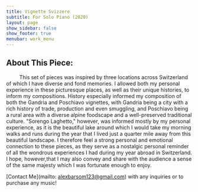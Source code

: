 ```yaml
---
title: Vignette Svizzere
subtitle: For Solo Piano (2020)
layout: page
show_sidebar: false
show_footer: true
menubar: work_menu
---
```


## About This Piece:

&nbsp;&nbsp;&nbsp;&nbsp;&nbsp;&nbsp;&nbsp;&nbsp; This set of pieces was inspired by three locations across Switzerland of which I have diverse and fond memories. I allowed both my personal experience in these picturesque places, as well as their unique histories, to inform my compositions. History especially informed my composition of both the Gandria and Poschiavo vignettes, with Gandria being a city with a rich history of trade, production and even smuggling, and Poschiavo being a rural area with a diverse alpine foodscape and a well-preserved traditional culture. "Sorengo Laghetto," however, was informed mostly by my personal experience, as it is the beautiful lake around which I would take my morning walks and runs during the year that I lived just a quarter mile away from this beautiful landscape. I therefore feel a strong personal and emotional connection to these pieces, as they serve as a nostalgic personal reminder of all the wondrous experiences I had during my year abroad in Switzerland. I hope, however,that I may also convey and share with the audience a sense of the same majesty which I
was fortunate enough to enjoy.

[Contact Me](mailto: alexbarsom123@gmail.com) with any inquiries or to purchase any music!